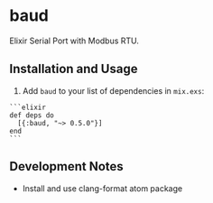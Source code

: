 # baud

Elixir Serial Port with Modbus RTU.

## Installation and Usage

  1. Add `baud` to your list of dependencies in `mix.exs`:

    ```elixir
    def deps do
      [{:baud, "~> 0.5.0"}]
    end
    ```


## Development Notes

- Install and use clang-format atom package
